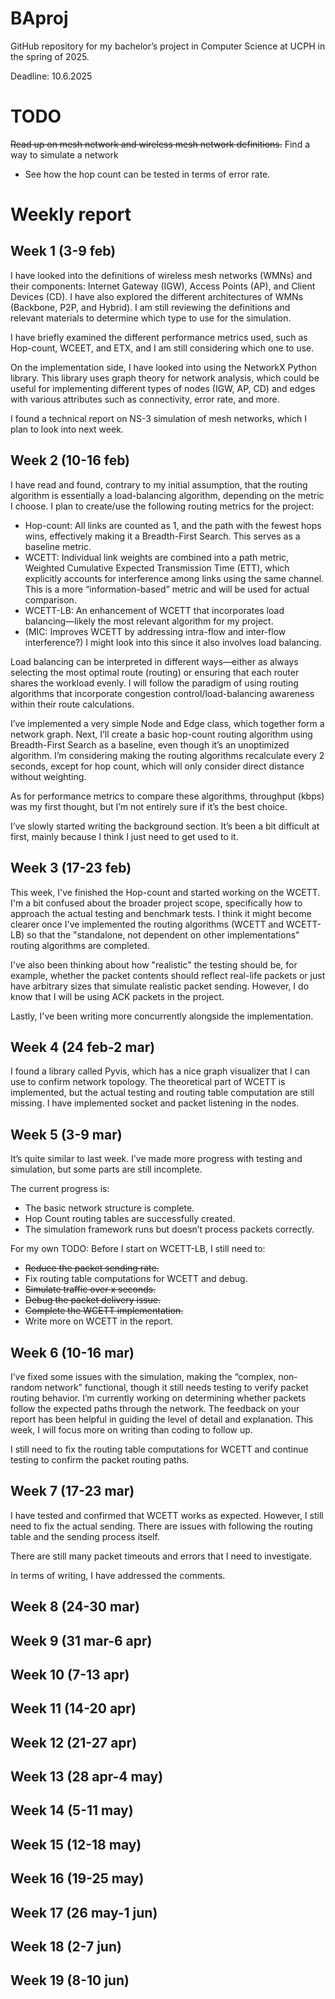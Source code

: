 # BAproj

GitHub repository for my bachelor’s project in Computer Science at UCPH in the spring of 2025.

Deadline: 10.6.2025

# TODO
~~Read up on mesh network and wireless mesh network definitions.~~
Find a way to simulate a network
* See how the hop count can be tested in terms of error rate.

# Weekly report
## Week 1 (3-9 feb)
I have looked into the definitions of wireless mesh networks (WMNs) and their components: Internet Gateway (IGW), Access Points (AP), and Client Devices (CD). I have also explored the different architectures of WMNs (Backbone, P2P, and Hybrid). I am still reviewing the definitions and relevant materials to determine which type to use for the simulation.

I have briefly examined the different performance metrics used, such as Hop-count, WCEET, and ETX, and I am still considering which one to use.

On the implementation side, I have looked into using the NetworkX Python library. This library uses graph theory for network analysis, which could be useful for implementing different types of nodes (IGW, AP, CD) and edges with various attributes such as connectivity, error rate, and more.

I found a technical report on NS-3 simulation of mesh networks, which I plan to look into next week.
## Week 2 (10-16 feb)
I have read and found, contrary to my initial assumption, that the routing algorithm is essentially a load-balancing algorithm, depending on the metric I choose. I plan to create/use the following routing metrics for the project:
- Hop-count: All links are counted as 1, and the path with the fewest hops wins, effectively making it a Breadth-First Search. This serves as a baseline metric.
- WCETT: Individual link weights are combined into a path metric, Weighted Cumulative Expected Transmission Time (ETT), which explicitly accounts for interference among links using the same channel. This is a more “information-based” metric and will be used for actual comparison.
- WCETT-LB: An enhancement of WCETT that incorporates load balancing—likely the most relevant algorithm for my project.
- (MIC: Improves WCETT by addressing intra-flow and inter-flow interference?) I might look into this since it also involves load balancing.

Load balancing can be interpreted in different ways—either as always selecting the most optimal route (routing) or ensuring that each router shares the workload evenly. I will follow the paradigm of using routing algorithms that incorporate congestion control/load-balancing awareness within their route calculations.

I’ve implemented a very simple Node and Edge class, which together form a network graph. Next, I’ll create a basic hop-count routing algorithm using Breadth-First Search as a baseline, even though it’s an unoptimized algorithm. I’m considering making the routing algorithms recalculate every 2 seconds, except for hop count, which will only consider direct distance without weighting.

As for performance metrics to compare these algorithms, throughput (kbps) was my first thought, but I’m not entirely sure if it’s the best choice.

I’ve slowly started writing the background section. It’s been a bit difficult at first, mainly because I think I just need to get used to it.
## Week 3 (17-23 feb)
This week, I've finished the Hop-count and started working on the WCETT. I'm a bit confused about the broader project scope, specifically how to approach the actual testing and benchmark tests. I think it might become clearer once I've implemented the routing algorithms (WCETT and WCETT-LB) so that the "standalone, not dependent on other implementations" routing algorithms are completed.

I've also been thinking about how "realistic" the testing should be, for example, whether the packet contents should reflect real-life packets or just have arbitrary sizes that simulate realistic packet sending. However, I do know that I will be using ACK packets in the project.

Lastly, I've been writing more concurrently alongside the implementation.
## Week 4 (24 feb-2 mar)
I found a library called Pyvis, which has a nice graph visualizer that I can use to confirm network topology.
The theoretical part of WCETT is implemented, but the actual testing and routing table computation are still missing.
I have implemented socket and packet listening in the nodes.
## Week 5 (3-9 mar)
It’s quite similar to last week. I’ve made more progress with testing and simulation, but some parts are still incomplete.

The current progress is:
* The basic network structure is complete.
* Hop Count routing tables are successfully created.
* The simulation framework runs but doesn’t process packets correctly.

For my own TODO: Before I start on WCETT-LB, I still need to:
* ~~Reduce the packet sending rate.~~
* Fix routing table computations for WCETT and debug.
* ~~Simulate traffic over x seconds.~~
* ~~Debug the packet delivery issue.~~
* ~~Complete the WCETT implementation.~~
* Write more on WCETT in the report.
## Week 6 (10-16 mar)
I’ve fixed some issues with the simulation, making the “complex, non-random network” functional, though it still needs testing to verify packet routing behavior. I’m currently working on determining whether packets follow the expected paths through the network. The feedback on your report has been helpful in guiding the level of detail and explanation. This week, I will focus more on writing than coding to follow up.

I still need to fix the routing table computations for WCETT and continue testing to confirm the packet routing paths.
## Week 7 (17-23 mar)
I have tested and confirmed that WCETT works as expected. However, I still need to fix the actual sending. There are issues with following the routing table and the sending process itself.

There are still many packet timeouts and errors that I need to investigate.

In terms of writing, I have addressed the comments.
## Week 8 (24-30 mar)
## Week 9 (31 mar-6 apr)
## Week 10 (7-13 apr)
## Week 11 (14-20 apr)
## Week 12 (21-27 apr)
## Week 13 (28 apr-4 may)
## Week 14 (5-11 may)
## Week 15 (12-18 may)
## Week 16 (19-25 may)
## Week 17 (26 may-1 jun)
## Week 18 (2-7 jun)
## Week 19 (8-10 jun)